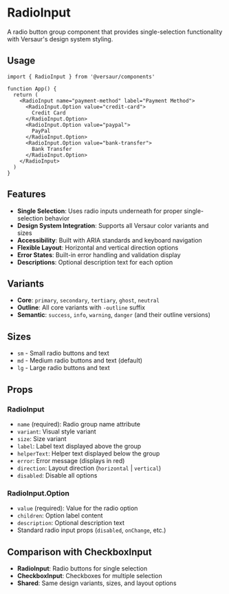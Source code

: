 # RadioInput

A radio button group component that provides single-selection functionality with Versaur's design system styling.

## Usage

```tsx
import { RadioInput } from '@versaur/components'

function App() {
  return (
    <RadioInput name="payment-method" label="Payment Method">
      <RadioInput.Option value="credit-card">
        Credit Card
      </RadioInput.Option>
      <RadioInput.Option value="paypal">
        PayPal
      </RadioInput.Option>
      <RadioInput.Option value="bank-transfer">
        Bank Transfer
      </RadioInput.Option>
    </RadioInput>
  )
}
```

## Features

- **Single Selection**: Uses radio inputs underneath for proper single-selection behavior
- **Design System Integration**: Supports all Versaur color variants and sizes
- **Accessibility**: Built with ARIA standards and keyboard navigation
- **Flexible Layout**: Horizontal and vertical direction options
- **Error States**: Built-in error handling and validation display
- **Descriptions**: Optional description text for each option

## Variants

- **Core**: `primary`, `secondary`, `tertiary`, `ghost`, `neutral`
- **Outline**: All core variants with `-outline` suffix
- **Semantic**: `success`, `info`, `warning`, `danger` (and their outline versions)

## Sizes

- `sm` - Small radio buttons and text
- `md` - Medium radio buttons and text (default)
- `lg` - Large radio buttons and text

## Props

### RadioInput

- `name` (required): Radio group name attribute
- `variant`: Visual style variant
- `size`: Size variant
- `label`: Label text displayed above the group
- `helperText`: Helper text displayed below the group
- `error`: Error message (displays in red)
- `direction`: Layout direction (`horizontal` | `vertical`)
- `disabled`: Disable all options

### RadioInput.Option

- `value` (required): Value for the radio option
- `children`: Option label content
- `description`: Optional description text
- Standard radio input props (`disabled`, `onChange`, etc.)

## Comparison with CheckboxInput

- **RadioInput**: Radio buttons for single selection
- **CheckboxInput**: Checkboxes for multiple selection
- **Shared**: Same design variants, sizes, and layout options
